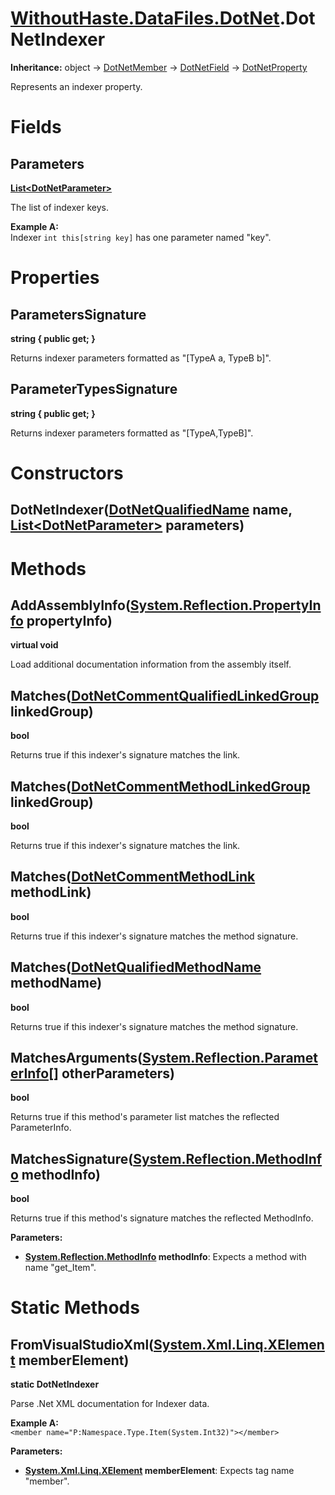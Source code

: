 # [WithoutHaste.DataFiles.DotNet](TableOfContents.WithoutHaste.DataFiles.DotNet.md).DotNetIndexer

**Inheritance:** object → [DotNetMember](WithoutHaste.DataFiles.DotNet.DotNetMember.md) → [DotNetField](WithoutHaste.DataFiles.DotNet.DotNetField.md) → [DotNetProperty](WithoutHaste.DataFiles.DotNet.DotNetProperty.md)  

Represents an indexer property.  

# Fields

## Parameters

**[List&lt;DotNetParameter&gt;](https://docs.microsoft.com/en-us/dotnet/api/system.collections.generic.list-1)**  

The list of indexer keys.  

**Example A:**  
Indexer `int this[string key]` has one parameter named "key".  

# Properties

## ParametersSignature

**string { public get; }**  

Returns indexer parameters formatted as "[TypeA a, TypeB b]".  

## ParameterTypesSignature

**string { public get; }**  

Returns indexer parameters formatted as "[TypeA,TypeB]".  

# Constructors

## DotNetIndexer([DotNetQualifiedName](WithoutHaste.DataFiles.DotNet.DotNetQualifiedName.md) name, [List&lt;DotNetParameter&gt;](https://docs.microsoft.com/en-us/dotnet/api/system.collections.generic.list-1) parameters)

# Methods

## AddAssemblyInfo([System.Reflection.PropertyInfo](https://docs.microsoft.com/en-us/dotnet/api/system.reflection.propertyinfo) propertyInfo)

**virtual void**  

Load additional documentation information from the assembly itself.  

## Matches([DotNetCommentQualifiedLinkedGroup](WithoutHaste.DataFiles.DotNet.DotNetCommentQualifiedLinkedGroup.md) linkedGroup)

**bool**  

Returns true if this indexer's signature matches the link.  

## Matches([DotNetCommentMethodLinkedGroup](WithoutHaste.DataFiles.DotNet.DotNetCommentMethodLinkedGroup.md) linkedGroup)

**bool**  

Returns true if this indexer's signature matches the link.  

## Matches([DotNetCommentMethodLink](WithoutHaste.DataFiles.DotNet.DotNetCommentMethodLink.md) methodLink)

**bool**  

Returns true if this indexer's signature matches the method signature.  

## Matches([DotNetQualifiedMethodName](WithoutHaste.DataFiles.DotNet.DotNetQualifiedMethodName.md) methodName)

**bool**  

Returns true if this indexer's signature matches the method signature.  

## MatchesArguments([System.Reflection.ParameterInfo[]](https://docs.microsoft.com/en-us/dotnet/api/system.array) otherParameters)

**bool**  

Returns true if this method's parameter list matches the reflected ParameterInfo.  

## MatchesSignature([System.Reflection.MethodInfo](https://docs.microsoft.com/en-us/dotnet/api/system.reflection.methodinfo) methodInfo)

**bool**  

Returns true if this method's signature matches the reflected MethodInfo.  

**Parameters:**  
* **[System.Reflection.MethodInfo](https://docs.microsoft.com/en-us/dotnet/api/system.reflection.methodinfo) methodInfo**: Expects a method with name "get_Item".  

# Static Methods

## FromVisualStudioXml([System.Xml.Linq.XElement](https://docs.microsoft.com/en-us/dotnet/api/system.xml.linq.xelement) memberElement)

**static DotNetIndexer**  

Parse .Net XML documentation for Indexer data.  

**Example A:**  
`<member name="P:Namespace.Type.Item(System.Int32)"></member>`  

**Parameters:**  
* **[System.Xml.Linq.XElement](https://docs.microsoft.com/en-us/dotnet/api/system.xml.linq.xelement) memberElement**: Expects tag name "member".  

